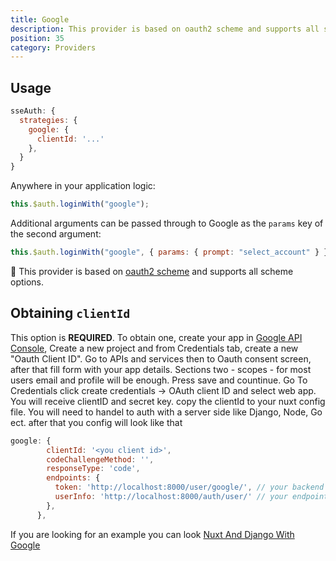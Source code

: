 ```yaml
---
title: Google
description: This provider is based on oauth2 scheme and supports all scheme options
position: 35
category: Providers
---
```


## Usage

```js
sseAuth: {
  strategies: {
    google: {
      clientId: '...'
    },
  }
}
```

Anywhere in your application logic:

```js
this.$auth.loginWith("google");
```

Additional arguments can be passed through to Google as the `params` key of the second argument:

```js
this.$auth.loginWith("google", { params: { prompt: "select_account" } });
```

💁 This provider is based on [oauth2 scheme](/auth/schemes/oauth2) and supports all scheme options.

## Obtaining `clientId`

This option is **REQUIRED**. To obtain one, create your app in [Google API Console](https://console.developers.google.com), Create a new project and from Credentials tab, create a new "Oauth Client ID".
Go to APIs and services then to Oauth consent screen, after that fill form with your app details.
Sections two - scopes - for most users email and profile will be enough.
Press save and countinue.
Go To Credentials click create credentials -> OAuth client ID and select web app.
You will receive clientID and secret key. copy the clientId to your nuxt config file.
You will need to handel to auth with a server side like Django, Node, Go ect.
after that you config will look like that

```js
google: {
        clientId: '<you client id>',
        codeChallengeMethod: '',
        responseType: 'code',
        endpoints: {
          token: 'http://localhost:8000/user/google/', // your backend url to resolve your auth with google and give you the token back
          userInfo: 'http://localhost:8000/auth/user/' // your endpoint to get the user info after you received the token
        },
      },
```

If you are looking for an example you can look [Nuxt And Django With Google](https://medium.com/swlh/how-to-build-google-social-login-in-django-rest-framework-and-nuxt-auth-and-refresh-its-jwt-token-752601d7a6f3)
